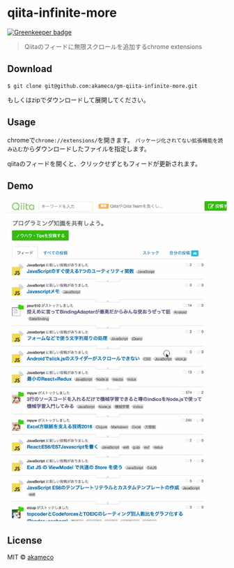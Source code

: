 # qiita-infinite-more

[![Greenkeeper badge](https://badges.greenkeeper.io/akameco/qiita-infinite-more.svg)](https://greenkeeper.io/)

> Qiitaのフィードに無限スクロールを追加するchrome extensions

## Download

```
$ git clone git@github.com:akameco/gm-qiita-infinite-more.git
```

もしくはzipでダウンロードして展開してください。

## Usage

chromeで`chrome://extensions/`を開きます。
`パッケージ化されてない拡張機能を読み込む`からダウンロードしたファイルを指定します。

qiitaのフィードを開くと、クリックせずともフィードが更新されます。


## Demo
![qiita.gif](https://raw.githubusercontent.com/akameco/gm-qiita-infinite-more/master/media/qiita.gif)

## License

MIT © [akameco](http://akameco.github.io)
